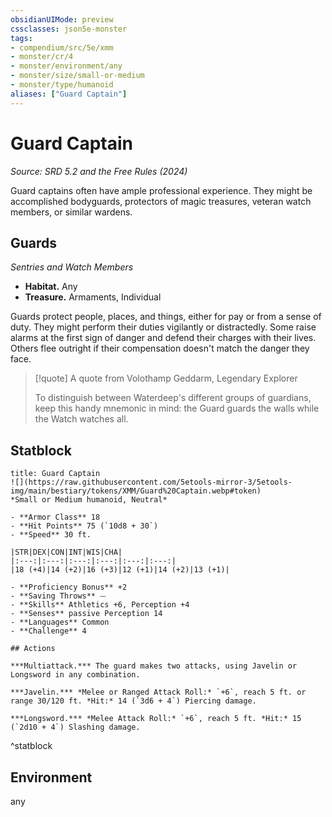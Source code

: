 ```yaml
---
obsidianUIMode: preview
cssclasses: json5e-monster
tags:
- compendium/src/5e/xmm
- monster/cr/4
- monster/environment/any
- monster/size/small-or-medium
- monster/type/humanoid
aliases: ["Guard Captain"]
---
```

# Guard Captain
*Source: SRD 5.2 and the Free Rules (2024)*  

Guard captains often have ample professional experience. They might be accomplished bodyguards, protectors of magic treasures, veteran watch members, or similar wardens.

## Guards

*Sentries and Watch Members*

- **Habitat.** Any  
- **Treasure.** Armaments, Individual  

Guards protect people, places, and things, either for pay or from a sense of duty. They might perform their duties vigilantly or distractedly. Some raise alarms at the first sign of danger and defend their charges with their lives. Others flee outright if their compensation doesn't match the danger they face.

> [!quote] A quote from Volothamp Geddarm, Legendary Explorer  
> 
> To distinguish between Waterdeep's different groups of guardians, keep this handy mnemonic in mind: the Guard guards the walls while the Watch watches all.


## Statblock

```ad-statblock
title: Guard Captain
![](https://raw.githubusercontent.com/5etools-mirror-3/5etools-img/main/bestiary/tokens/XMM/Guard%20Captain.webp#token)
*Small or Medium humanoid, Neutral*

- **Armor Class** 18
- **Hit Points** 75 (`10d8 + 30`)
- **Speed** 30 ft.

|STR|DEX|CON|INT|WIS|CHA|
|:---:|:---:|:---:|:---:|:---:|:---:|
|18 (+4)|14 (+2)|16 (+3)|12 (+1)|14 (+2)|13 (+1)|

- **Proficiency Bonus** +2
- **Saving Throws** ⏤
- **Skills** Athletics +6, Perception +4
- **Senses** passive Perception 14
- **Languages** Common
- **Challenge** 4

## Actions

***Multiattack.*** The guard makes two attacks, using Javelin or Longsword in any combination.

***Javelin.*** *Melee or Ranged Attack Roll:* `+6`, reach 5 ft. or range 30/120 ft. *Hit:* 14 (`3d6 + 4`) Piercing damage.

***Longsword.*** *Melee Attack Roll:* `+6`, reach 5 ft. *Hit:* 15 (`2d10 + 4`) Slashing damage.
```
^statblock

## Environment

any